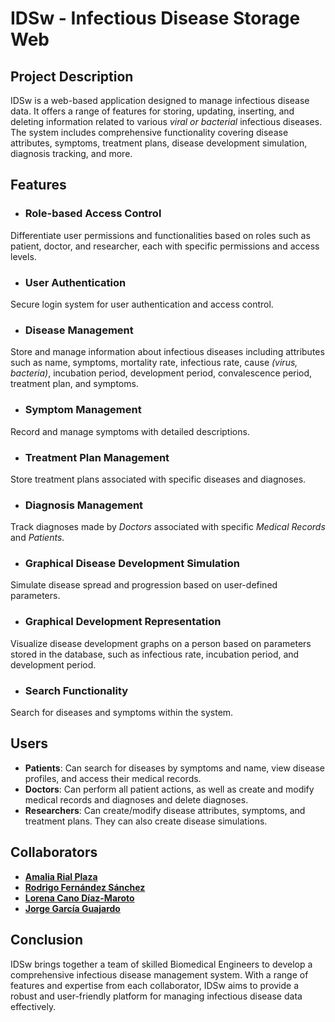 # IDSw - Infectious Disease Storage Web
## Project Description
IDSw is a web-based application designed to manage infectious disease data. It offers a range of features for storing, updating, inserting, and deleting information related to various *viral or bacterial* infectious diseases. The system includes comprehensive functionality covering disease attributes, symptoms, treatment plans, disease development simulation, diagnosis tracking, and more.
## Features
* ### Role-based Access Control
Differentiate user permissions and functionalities based on roles such as patient, doctor, and researcher, each with specific permissions and access levels.
* ### User Authentication
Secure login system for user authentication and access control.
* ### Disease Management
Store and manage information about infectious diseases including attributes such as name, symptoms, mortality rate, infectious rate, cause *(virus, bacteria)*, incubation period, development period, convalescence period, treatment plan, and symptoms.
* ### Symptom Management
Record and manage symptoms with detailed descriptions.
* ### Treatment Plan Management
Store treatment plans associated with specific diseases and diagnoses.
* ### Diagnosis Management
Track diagnoses made by *Doctors* associated with specific *Medical Records* and *Patients*.
* ### Graphical Disease Development Simulation
Simulate disease spread and progression based on user-defined parameters.
* ### Graphical Development Representation
Visualize disease development graphs on a person based on parameters stored in the database, such as infectious rate, incubation period, and development period.
* ### Search Functionality
Search for diseases and symptoms within the system.
## Users
* **Patients**: Can search for diseases by symptoms and name, view disease profiles, and access their medical records.
* **Doctors**: Can perform all patient actions, as well as create and modify medical records and diagnoses and delete diagnoses.
* **Researchers**: Can create/modify disease attributes, symptoms, and treatment plans. They can also create disease simulations.
## Collaborators
* **[Amalia Rial Plaza](https://github.com/AmaliaRial)**
* **[Rodrigo Fernández Sánchez](https://github.com/RodriFS0)** 
* **[Lorena Cano Díaz-Maroto](https://github.com/loreeenacano)**
* **[Jorge García Guajardo](https://github.com/jorgegguajardo1)**
## Conclusion
IDSw brings together a team of skilled Biomedical Engineers to develop a comprehensive infectious disease management system. With a range of features and expertise from each collaborator, IDSw aims to provide a robust and user-friendly platform for managing infectious disease data effectively.

